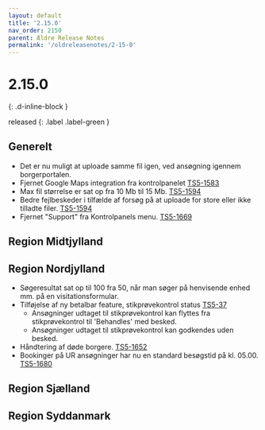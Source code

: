 ```yaml
---
layout: default
title: '2.15.0'
nav_order: 2150
parent: Ældre Release Notes
permalink: '/oldreleasenotes/2-15-0'
---
```


# 2.15.0
{: .d-inline-block }

released 
{: .label .label-green }

## Generelt
- Det er nu muligt at uploade samme fil igen, ved ansøgning igennem borgerportalen.
- Fjernet Google Maps integration fra kontrolpanelet [TS5-1583](https://sd.trifork.com/browse/TS5-1583)
- Max fil størrelse er sat op fra 10 Mb til 15 Mb. [TS5-1594](https://sd.trifork.com/browse/TS5-1594)
- Bedre fejlbeskeder i tilfælde af forsøg på at uploade for store eller ikke tilladte filer. [TS5-1594](https://sd.trifork.com/browse/TS5-1594)
- Fjernet "Support" fra Kontrolpanels menu. [TS5-1669](https://sd.trifork.com/browse/TS5-1669)

## Region Midtjylland

## Region Nordjylland
- Søgeresultat sat op til 100 fra 50, når man søger på henvisende enhed mm. på en visitationsformular.
- Tilføjelse af ny betalbar feature, stikprøvekontrol status [TS5-37](https://sd.trifork.com/browse/TS5-37)
  - Ansøgninger udtaget til stikprøvekontrol kan flyttes fra stikprøvekontrol til 'Behandles' med besked.
  - Ansøgninger udtaget til stikprøvekontrol kan godkendes uden besked.
- Håndtering af døde borgere. [TS5-1652](https://sd.trifork.com/browse/TS5-1652)
- Bookinger på UR ansøgninger har nu en standard besøgstid på kl. 05.00. [TS5-1680](https://sd.trifork.com/browse/TS5-1680)

## Region Sjælland

## Region Syddanmark
